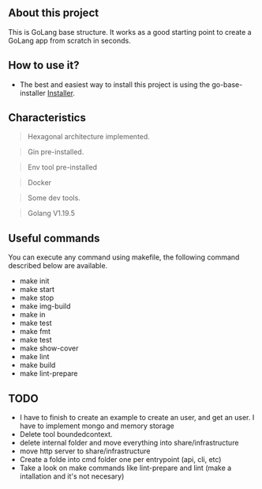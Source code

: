 ## About this project

This is GoLang base structure. It works as a good starting point to create a GoLang app from scratch in seconds.

## How to use it?

- The best and easiest way to install this project is using the go-base-installer [Installer](https://github.com/lucasnv/gobase-installer).

## Characteristics

> Hexagonal architecture implemented.

> Gin pre-installed.

> Env tool pre-installed

> Docker

> Some dev tools.

> Golang V1.19.5

## Useful commands

You can execute any command using makefile, the following command described below are available.

- make init
- make start
- make stop
- make img-build
- make in
- make test
- make fmt
- make test
- make show-cover
- make lint
- make build
- make lint-prepare

## TODO

- I have to finish to create an example to create an user, and get an user. I have to implement mongo and memory storage
- Delete tool boundedcontext.
- delete internal folder and move everything into share/infrastructure
- move http server to share/infrastructure
- Create a folde into cmd folder one per entrypoint (api, cli, etc)
- Take a look on make commands like lint-prepare and lint (make a intallation and it's not necesary)
